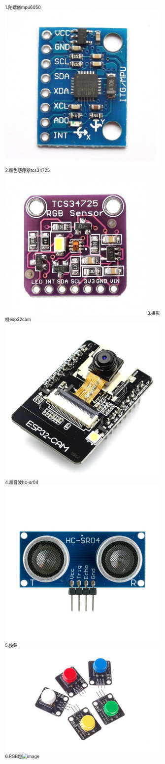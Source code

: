 1.陀螺儀mpu6050![image](mpu6050.jpg)
2.顏色感應器tcs34725![image](TCS34725.jpg)
3.攝影機esp32cam![image](esp32cam.jpg)
4.超音波hc-sr04![image](hc-sr04.jpg)
5.按鈕![image](按鈕.jpg)
6.RGB燈![image](燈.jpg)
